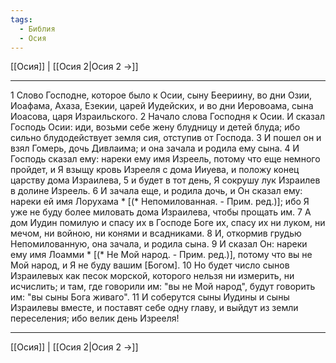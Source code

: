 ```yaml
---
tags:
  - Библия
  - Осия
---
```

[[Осия]] | [[Осия 2|Осия 2 →]]

---
1 Слово Господне, которое было к Осии, сыну Беериину, во дни Озии, Иоафама, Ахаза, Езекии, царей Иудейских, и во дни Иеровоама, сына Иоасова, царя Израильского.
2 Начало слова Господня к Осии. И сказал Господь Осии: иди, возьми себе жену блудницу и детей блуда; ибо сильно блудодействует земля сия, отступив от Господа.
3 И пошел он и взял Гомерь, дочь Дивлаима; и она зачала и родила ему сына.
4 И Господь сказал ему: нареки ему имя Изреель, потому что еще немного пройдет, и Я взыщу кровь Изрееля с дома Ииуева, и положу конец царству дома Израилева,
5 и будет в тот день, Я сокрушу лук Израилев в долине Изреель.
6 И зачала еще, и родила дочь, и Он сказал ему: нареки ей имя Лорухама * [(* Непомилованная. - Прим. ред.)]; ибо Я уже не буду более миловать дома Израилева, чтобы прощать им.
7 А дом Иудин помилую и спасу их в Господе Боге их, спасу их ни луком, ни мечом, ни войною, ни конями и всадниками.
8 И, откормив грудью Непомилованную, она зачала, и родила сына.
9 И сказал Он: нареки ему имя Лоамми * [(* Не Мой народ. - Прим. ред.)], потому что вы не Мой народ, и Я не буду вашим [Богом].
10 Но будет число сынов Израилевых как песок морской, которого нельзя ни измерить, ни исчислить; и там, где говорили им: "вы не Мой народ", будут говорить им: "вы сыны Бога живаго".
11 И соберутся сыны Иудины и сыны Израилевы вместе, и поставят себе одну главу, и выйдут из земли переселения; ибо велик день Изрееля!

---
[[Осия]] | [[Осия 2|Осия 2 →]]